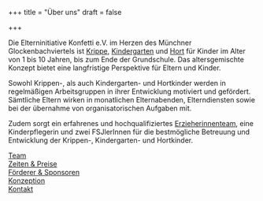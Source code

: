 +++
title = "Über uns"
draft = false

+++

Die Elterninitiative Konfetti e.V. im Herzen des Münchner Glockenbachviertels ist [Krippe](/konfetti/kinderbetreuung/krippe), [Kindergarten](/konfetti/kinderbetreuung/kindergarten) und [Hort](/konfetti/kinderbetreuung/hort) für Kinder im Alter von 1 bis 10 Jahren, bis zum Ende der Grundschule. Das altersgemischte Konzept bietet eine langfristige Perspektive für Eltern und Kinder.

Sowohl Krippen-, als auch Kindergarten- und Hortkinder werden in regelmäßigen Arbeitsgruppen in ihrer Entwicklung motiviert und gefördert. Sämtliche Eltern wirken in monatlichen Elternabenden, Elterndiensten sowie bei der übernahme von organisatorischen Aufgaben mit.

Zudem sorgt ein erfahrenes und hochqualifiziertes [Erzieherinnenteam](/konfetti/ueber-uns/team), eine Kinderpflegerin und zwei FSJlerInnen für die bestmögliche Betreuung und Entwicklung der Krippen-, Kindergarten- und Hortkinder.

[Team](/konfetti/ueber-uns/team)<br/>
[Zeiten & Preise](/konfetti/ueber-uns/zeiten-und-preise)<br/>
[Förderer & Sponsoren](/konfetti/ueber-uns/foerderer-und-sponsoren)<br/>
[Konzeption](/konfetti/pdf/konzeption.pdf)<br>
[Kontakt](/konfetti/ueber-uns/kontakt)<br/>

